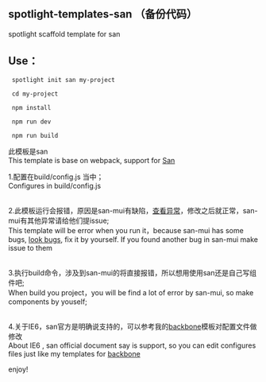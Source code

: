 ## spotlight-templates-san （备份代码）
spotlight scaffold template for san<br>

## Use：

     spotlight init san my-project

     cd my-project

     npm install

     npm run dev

     npm run build

此模板是san<br>
This template is base on webpack, support for <a href="https://ecomfe.github.io/san/" title="San">San</a> <br>

1.配置在build/config.js 当中；<br>
  Configures in build/config.js <br><br>

2.此模板运行会报错，原因是san-mui有缺陷，<a href="https://github.com/ecomfe/san-mui/issues/69" title="issues">查看异常</a>，修改之后就正常，san-mui有其他异常请给他们提issue; <br>
  This template will be error when you run it，because san-mui has some bugs, <a href="https://github.com/ecomfe/san-mui/issues/69" title="issues">look bugs</a>, fix it by yourself. If you found another bug in san-mui make issue to them<br><br>

3.执行build命令，涉及到san-mui的将直接报错，所以想用使用san还是自己写组件吧; <br>
   When build you project，you will be find a lot of error by san-mui, so make components by youself;<br><br>

4.关于IE6，san官方是明确说支持的，可以参考我的<a href="https://github.com/yuminjustin/spotlight-templates-backbone" title="backbone">backbone</a>模板对配置文件做修改<br>
  About IE6 , san official document say is support, so you can edit configures files just like my templates for <a href="https://github.com/yuminjustin/spotlight-templates-backbone" title="backbone">backbone</a>

enjoy!
